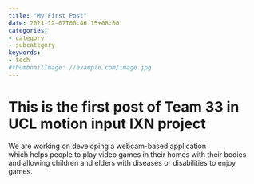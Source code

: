 ```yaml
---
title: "My First Post"
date: 2021-12-07T00:46:15+08:00
categories:
- category
- subcategory
keywords:
- tech
#thumbnailImage: //example.com/image.jpg
---
```

# This is the first post of Team 33 in UCL motion input IXN project
We are working on developing a webcam-based application\
which helps people to play video games in their homes with their bodies\
and allowing children and elders with diseases or disabilities to enjoy games.



